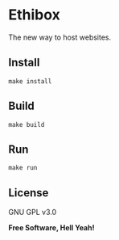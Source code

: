 Ethibox
===

The new way to host websites.

Install
---

`make install`

Build
---

`make build`

Run
---

`make run`

License
---

GNU GPL v3.0

**Free Software, Hell Yeah!**
